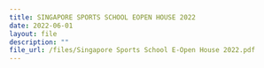 ```yaml
---
title: SINGAPORE SPORTS SCHOOL EOPEN HOUSE 2022
date: 2022-06-01
layout: file
description: ""
file_url: /files/Singapore Sports School E-Open House 2022.pdf
---
```

